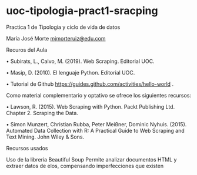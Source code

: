 # uoc-tipologia-pract1-sracping
Practica 1 de Tipología y ciclo de vida de datos


María José Morte
mjmorteruiz@edu.com

Recuros del Aula

• Subirats, L., Calvo, M. (2019). Web Scraping. Editorial UOC.

• Masip, D. (2010). El lenguaje Python. Editorial UOC.

• Tutorial de Github https://guides.github.com/activities/hello-world .

Como material complementario y optativo se ofrece los siguientes recursos:

• Lawson, R. (2015). Web Scraping with Python. Packt Publishing Ltd. Chapter 2. Scraping the Data.

• Simon Munzert, Christian Rubba, Peter Meißner, Dominic Nyhuis. (2015). Automated Data Collection with R: A
Practical Guide to Web Scraping and Text Mining. John Wiley & Sons.

Recursos usados

Uso de la libreria Beautiful Soup
Permite analizar documentos HTML y extraer datos de elos, compensando imperfecciones que existen
